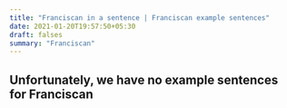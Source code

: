 ```yaml
---
title: "Franciscan in a sentence | Franciscan example sentences"
date: 2021-01-20T19:57:50+05:30
draft: falses
summary: "Franciscan"
---
```

## Unfortunately, we have no example sentences for Franciscan                 
